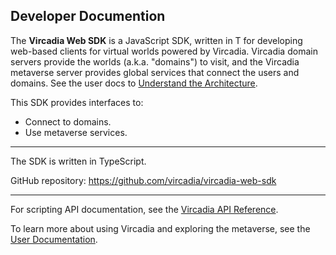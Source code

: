<h2 class="subheading">Developer Documention</h2>

The <strong>Vircadia Web SDK</strong> is a JavaScript SDK, written in T for developing web-based clients for virtual worlds powered by
Vircadia. Vircadia domain servers provide the worlds (a.k.a. "domains") to visit, and the Vircadia metaverse server provides
global services that connect the users and domains.
See the user docs to [Understand the Architecture](https://docs.vircadia.com/explore/get-started/architecture.html).

This SDK provides interfaces to:
- Connect to domains.
- Use metaverse services.

<hr />

The SDK is written in TypeScript.

GitHub repository: https://github.com/vircadia/vircadia-web-sdk

<hr />

For scripting API documentation, see the [Vircadia API Reference](https://apidocs.vircadia.dev).

To learn more about using Vircadia and exploring the metaverse, see the [User Documentation](https://docs.vircadia.com).
